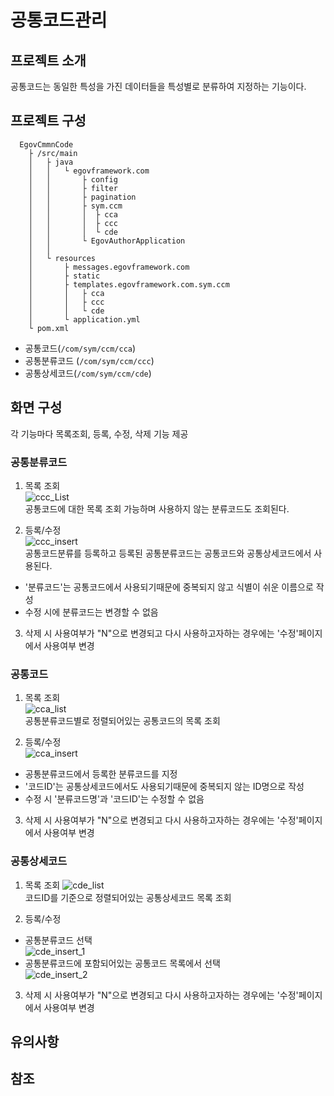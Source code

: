 # 공통코드관리

## 프로젝트 소개

공통코드는 동일한 특성을 가진 데이터들을 특성별로 분류하여 지정하는 기능이다.

## 프로젝트 구성

``` text
  EgovCmmnCode
    ├ /src/main
    │   ├ java
    │   │   └ egovframework.com
    │   │       ├ config
    │   │       ├ filter
    │   │       ├ pagination
    │   │       ├ sym.ccm
    │   │       │  ├ cca
    │   │       │  ├ ccc
    │   │       │  └ cde
    │   │       └ EgovAuthorApplication
    │   │
    │   └ resources
    │       ├ messages.egovframework.com
    │       ├ static
    │       ├ templates.egovframework.com.sym.ccm
    │       │   ├ cca
    │       │   ├ ccc
    │       │   └ cde
    │       └ application.yml
    └ pom.xml
```

- 공통코드(`/com/sym/ccm/cca`)
- 공통분류코드 (`/com/sym/ccm/ccc`)
- 공통상세코드(`/com/sym/ccm/cde`)


## 화면 구성

각 기능마다 목록조회, 등록, 수정, 삭제 기능 제공

### 공통분류코드

1. 목록 조회   
![ccc_List](https://github.com/user-attachments/assets/4289e33e-3bae-4f63-bbbb-349039ccc458)   
공통코드에 대한 목록 조회 가능하며 사용하지 않는 분류코드도 조회된다.

2. 등록/수정   
![ccc_insert](https://github.com/user-attachments/assets/c9cc3e97-ec07-4eb4-80db-8c401d75581e)   
공통코드분류를 등록하고 등록된 공통분류코드는 공통코드와 공통상세코드에서 사용된다.   
- '분류코드'는 공통코드에서 사용되기때문에 중복되지 않고 식별이 쉬운 이름으로 작성
- 수정 시에 분류코드는 변경할 수 없음

3. 삭제 시 사용여부가 "N"으로 변경되고 다시 사용하고자하는 경우에는 '수정'페이지에서 사용여부 변경

### 공통코드

1. 목록 조회   
![cca_list](https://github.com/user-attachments/assets/fef28601-587f-4470-8761-c922f039d102)   
공통분류코드별로 정렬되어있는 공통코드의 목록 조회   

2. 등록/수정   
![cca_insert](https://github.com/user-attachments/assets/cbe2d641-58a5-43ad-8e39-4259e6110b0c)     
- 공통분류코드에서 등록한 분류코드를 지정
- '코드ID'는 공통상세코드에서도 사용되기때문에 중복되지 않는 ID명으로 작성
- 수정 시 '분류코드명'과 '코드ID'는 수정할 수 없음

3. 삭제 시 사용여부가 "N"으로 변경되고 다시 사용하고자하는 경우에는 '수정'페이지에서 사용여부 변경

### 공통상세코드

1. 목록 조회
![cde_list](https://github.com/user-attachments/assets/04d373e0-9592-4e75-ac7c-b31b15362062)   
코드ID를 기준으로 정렬되어있는 공통상세코드 목록 조회
  
2. 등록/수정
- 공통분류코드 선택   
![cde_insert_1](https://github.com/user-attachments/assets/3c6ffbbf-ec89-4d79-873f-d079775e14bc)   
- 공통분류코드에 포함되어있는 공통코드 목록에서 선택   
![cde_insert_2](https://github.com/user-attachments/assets/c531c31b-eac1-43e9-a2ea-88b1a766cfbe)   

3. 삭제 시 사용여부가 "N"으로 변경되고 다시 사용하고자하는 경우에는 '수정'페이지에서 사용여부 변경

## 유의사항

## 참조
